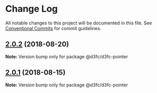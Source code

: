 # Change Log

All notable changes to this project will be documented in this file.
See [Conventional Commits](https://conventionalcommits.org) for commit guidelines.

<a name="2.0.2"></a>
## [2.0.2](https://github.com/d3fc/d3fc-pointer/compare/@d3fc/d3fc-pointer@2.0.1...@d3fc/d3fc-pointer@2.0.2) (2018-08-20)




**Note:** Version bump only for package @d3fc/d3fc-pointer

<a name="2.0.1"></a>
## [2.0.1](https://github.com/d3fc/d3fc-pointer/compare/@d3fc/d3fc-pointer@2.0.0...@d3fc/d3fc-pointer@2.0.1) (2018-08-15)




**Note:** Version bump only for package @d3fc/d3fc-pointer
